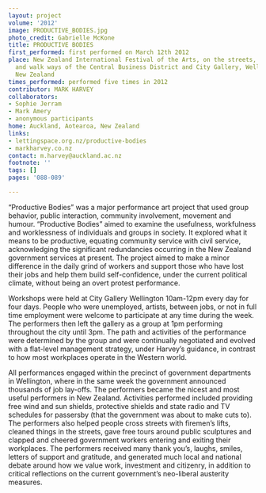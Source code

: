 ```yaml
---
layout: project
volume: '2012'
image: PRODUCTIVE_BODIES.jpg
photo_credit: Gabrielle McKone
title: PRODUCTIVE BODIES
first_performed: first performed on March 12th 2012
place: New Zealand International Festival of the Arts, on the streets, parks, alley
  and walk ways of the Central Business District and City Gallery, Wellington City,
  New Zealand
times_performed: performed five times in 2012
contributor: MARK HARVEY
collaborators:
- Sophie Jerram
- Mark Amery
- anonymous participants
home: Auckland, Aotearoa, New Zealand
links:
- lettingspace.org.nz/productive-bodies
- markharvey.co.nz
contact: m.harvey@auckland.ac.nz
footnote: ''
tags: []
pages: '088-089'

---
```


“Productive Bodies” was a major performance art project that used group behavior, public interaction, community involvement, movement and humour. “Productive Bodies” aimed to examine the usefulness, workfulness and worklessness of individuals and groups in society. It explored what it means to be productive, equating community service with civil service, acknowledging the significant redundancies occurring in the New Zealand government services at present. The project aimed to make a minor difference in the daily grind of workers and support those who have lost their jobs and help them build self-confidence, under the current political climate, without being an overt protest performance.

Workshops were held at City Gallery Wellington 10am-12pm every day for four days. People who were unemployed, artists, between jobs, or not in full time employment were welcome to participate at any time during the week. The performers then left the gallery as a group at 1pm performing throughout the city until 3pm. The path and activities of the performance were determined by the group and were continually negotiated and evolved with a flat-level management strategy, under Harvey’s guidance, in contrast to how most workplaces operate in the Western world.

All performances engaged within the precinct of government departments in Wellington, where in the same week the government announced thousands of job lay-offs. The performers became the nicest and most useful performers in New Zealand. Activities performed included providing free wind and sun shields, protective shields and state radio and TV schedules for passersby (that the government was about to make cuts to). The performers also helped people cross streets with firemen’s lifts, cleaned things in the streets, gave free tours around public sculptures and clapped and cheered government workers entering and exiting their workplaces. The performers received many thank you’s, laughs, smiles, letters of support and gratitude, and generated much local and national debate around how we value work, investment and citizenry, in addition to critical reflections on the current government’s neo-liberal austerity measures.
